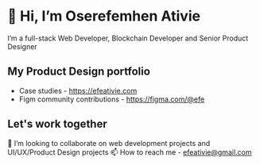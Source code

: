 # 👋 Hi, I’m Oserefemhen Ativie
I’m a full-stack Web Developer, Blockchain Developer and Senior Product Designer

## My Product Design portfolio
  - Case studies - https://efeativie.com
  - Figm community contributions - https://figma.com/@efe

## Let's work together
💞️ I’m looking to collaborate on web development projects and UI/UX/Product Design projects
📫 How to reach me - efeativie@gmail.com

<!---
iamefe/iamefe is a ✨ special ✨ repository because its `README.md` (this file) appears on your GitHub profile.
You can click the Preview link to take a look at your changes.
--->
